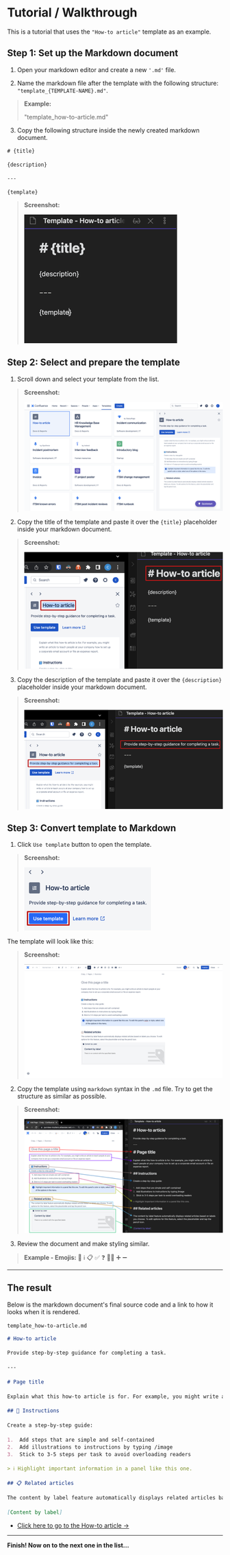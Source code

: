 # Tutorial / Walkthrough
This is a tutorial that uses the `"How-to article"` template as an example.

## Step 1: Set up the Markdown document

1. Open your markdown editor and create a new `'.md'` file.

2. Name the markdown file after the template with the following structure: `"template_{TEMPLATE-NAME}.md"`.

> **Example:**
> 
> "template_how-to-article.md"

3. Copy the following structure inside the newly created markdown document.

```
# {title}  
  
{description}
  
---

{template}
```

> **Screenshot:**
>
> ![](../images/structure.png)

## Step 2: Select and prepare the template

1. Scroll down and select your template from the list.

> **Screenshot:**
> 
> ![](../images/how-to-selection.png)

2. Copy the title of the template and paste it over the `{title}` placeholder inside your markdown document.

> **Screenshot:**
> 
> ![](../images/copy-title.png)

3. Copy the description of the template and paste it over the `{description}` placeholder inside your markdown document.

> **Screenshot:**
> 
> ![](../images/copy-description.png)


## Step 3: Convert template to Markdown

1. Click `Use template` button to open the template.

> **Screenshot:**
> 
> ![](../images/click-use-template.png)

The template will look like this:

> **Screenshot:**
> 
> ![](../images/how-to-template.png)

2. Copy the template using `markdown` syntax in the `.md` file. Try to get the structure as similar as possible.

> **Screenshot:**
> 
>![](../images/adding-the-template.png)

3. Review the document and make styling similar. 

> **Example - Emojis:**
> 📘 ℹ️ 📋 ✅ ❓ 👍🏼 ➕ ➖

---

## The result
Below is the markdown document's final source code and a link to how it looks when it is rendered.

`template_how-to-article.md`

```md title="template_how-to article"
# How-to article

Provide step-by-step guidance for completing a task.
  
---

# Page title

Explain what this how-to article is for. For example, you might write an article to teach people at your company how to set up a corporate email account or file an expense report.

## 📘 Instructions

Create a step-by-step guide:

1.  Add steps that are simple and self-contained
2.  Add illustrations to instructions by typing /image
3.  Stick to 3-5 steps per task to avoid overloading readers

> ℹ️ Highlight important information in a panel like this one.

## 📋 Related articles

The content by label feature automatically displays related articles based on labels you choose. To edit options for this feature, select the placeholder and tap the pencil icon.

[Content by label]
```

- [Click here to go to the How-to article ->](../examples/template_how-to-article.md)

---

**Finish! Now on to the next one in the list...**